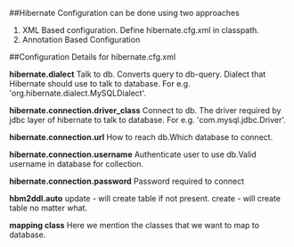 ##Hibernate Configuration can be done using two approaches
1. XML Based configuration. Define hibernate.cfg.xml in classpath.
2. Annotation Based Configuration

##Configuration Details for hibernate.cfg.xml

**hibernate.dialect**
Talk to db. Converts query to db-query. Dialect that Hibernate should use to talk to database. For e.g. 'org.hibernate.dialect.MySQLDialect'. 

**hibernate.connection.driver_class**
Connect to db. The driver required by jdbc layer of hibernate to talk to database. For e.g. 'com.mysql.jdbc.Driver'.

**hibernate.connection.url**
How to reach db.Which database to connect.

**hibernate.connection.username**
Authenticate user to use db.Valid username in database for collection.

**hibernate.connection.password**
Password required to connect

**hbm2ddl.auto**
update - will create table if not present.
create - will create table no matter what.

**mapping class**
Here we mention the classes that we want to map to database.


